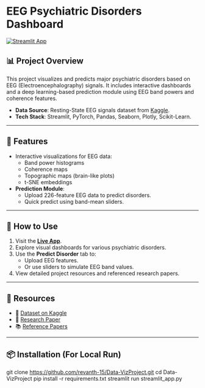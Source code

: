 # EEG Psychiatric Disorders Dashboard

[![Streamlit App](https://img.shields.io/badge/Live%20App-Click%20Here-brightgreen)](https://data-vizproject-kt3my8elxg9wb4mtorsdlk.streamlit.app/)

## 📊 Project Overview
This project visualizes and predicts major psychiatric disorders based on EEG (Electroencephalography) signals. It includes interactive dashboards and a deep learning-based prediction module using EEG band powers and coherence features.

- **Data Source**: Resting-State EEG signals dataset from [Kaggle](https://www.kaggle.com/datasets/shashwatwork/eeg-psychiatric-disorders-dataset?select=EEG.machinelearing_data_BRMH.csv).
- **Tech Stack**: Streamlit, PyTorch, Pandas, Seaborn, Plotly, Scikit-Learn.

---

## 🚀 Features
- Interactive visualizations for EEG data:
  - Band power histograms
  - Coherence maps
  - Topographic maps (brain-like plots)
  - t-SNE embeddings
- **Prediction Module**:
  - Upload 226-feature EEG data to predict disorders.
  - Quick predict using band-mean sliders.

---

## 🎯 How to Use
1. Visit the **[Live App](https://data-vizproject-kt3my8elxg9wb4mtorsdlk.streamlit.app/)**.
2. Explore visual dashboards for various psychiatric disorders.
3. Use the **Predict Disorder** tab to:
   - Upload EEG features.
   - Or use sliders to simulate EEG band values.
4. View detailed project resources and referenced research papers.

---

## 🔗 Resources
- 📂 [Dataset on Kaggle](https://www.kaggle.com/datasets/shashwatwork/eeg-psychiatric-disorders-dataset)
- 📄 [Research Paper](https://github.com/revanth-15/Data-VizProject/blob/main/Decoding%20Psychiatric%20Disorders%20with%20EEG%20Signals%20-%20%20Research%20Paper%20-%20Group%208.pdf)
- 📚 [Reference Papers](https://github.com/Shreyasrs23/Group-8-data-Viz/tree/main/Researh%20Papers)

---

## 📦 Installation (For Local Run)
git clone https://github.com/revanth-15/Data-VizProject.git
cd Data-VizProject
pip install -r requirements.txt 
streamlit run streamlit_app.py
